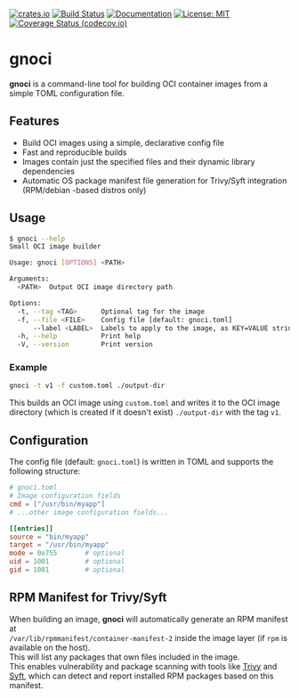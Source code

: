 
[![crates.io](https://img.shields.io/crates/v/gnoci?style=flat-square&logo=rust)](https://crates.io/crates/gnoci)
[![Build Status](https://github.com/tofay/gnoci/actions/workflows/ci.yml/badge.svg?branch=main)](https://github.com/tofay/gnoci/actions/workflows/ci.yml?query=branch%3Amain)
[![Documentation](https://docs.rs/gnoci/badge.svg)](https://docs.rs/gnoci/)
[![License: MIT](https://img.shields.io/badge/License-MIT-blue.svg)](LICENSE)
[![Coverage Status (codecov.io)](https://codecov.io/gh/tofay/gnoci/branch/main/graph/badge.svg)](https://codecov.io/gh/tofay/gnoci/)

# gnoci

**gnoci** is a command-line tool for building OCI container images from a simple TOML configuration file.

## Features

- Build OCI images using a simple, declarative config file
- Fast and reproducible builds
- Images contain just the specified files and their dynamic library dependencies
- Automatic OS package manifest file generation for Trivy/Syft integration (RPM/debian -based distros only)

## Usage

```sh
$ gnoci --help
Small OCI image builder

Usage: gnoci [OPTIONS] <PATH>

Arguments:
  <PATH>  Output OCI image directory path

Options:
  -t, --tag <TAG>      Optional tag for the image
  -f, --file <FILE>    Config file [default: gnoci.toml]
      --label <LABEL>  Labels to apply to the image, as KEY=VALUE strings
  -h, --help           Print help
  -V, --version        Print version
```

### Example

```sh
gnoci -t v1 -f custom.toml ./output-dir
```

This builds an OCI image using `custom.toml` and writes it to the OCI image directory (which is created if it doesn't exist) `./output-dir` with the tag `v1`.

## Configuration

The config file (default: `gnoci.toml`) is written in TOML and supports the following structure:

```toml
# gnoci.toml
# Image configuration fields
cmd = ["/usr/bin/myapp"]
# ...other image configuration fields... 

[[entries]]
source = "bin/myapp"
target = "/usr/bin/myapp"
mode = 0o755       # optional
uid = 1001         # optional
gid = 1001         # optional
```

## RPM Manifest for Trivy/Syft

When building an image, **gnoci** will automatically generate an RPM manifest at  
`/var/lib/rpmmanifest/container-manifest-2` inside the image layer (if `rpm` is available on the host).  
This will list any packages that own files included in the image.  
This enables vulnerability and package scanning with tools like [Trivy](https://github.com/aquasecurity/trivy) and [Syft](https://github.com/anchore/syft), which can detect and report installed RPM packages based on this manifest.
